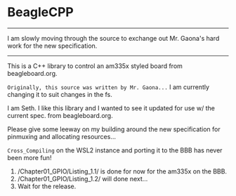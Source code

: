 # BeagleCPP

******************************************************************************************************
I am slowly moving through the source to exchange out Mr. Gaona's hard work for the new specification.
******************************************************************************************************

This is a C++ library to control an am335x styled board from beagleboard.org.

`Originally, this source was written by Mr. Gaona...` I am currently changing it to suit changes in the fs.

I am Seth. I like this library and I wanted to see it updated for use w/ the current spec. from beagleboard.org. 

Please give some leeway on my building around the new specification for pinmuxing and allocating resources...

`Cross_Compiling` on the WSL2 instance and porting it to the BBB has never been more fun!

1. /Chapter01_GPIO/Listing_1.1/ is done for now for the am335x on the BBB.
2. /Chapter01_GPIO/Listing_1.2/ will done next...
3. Wait for the release.
